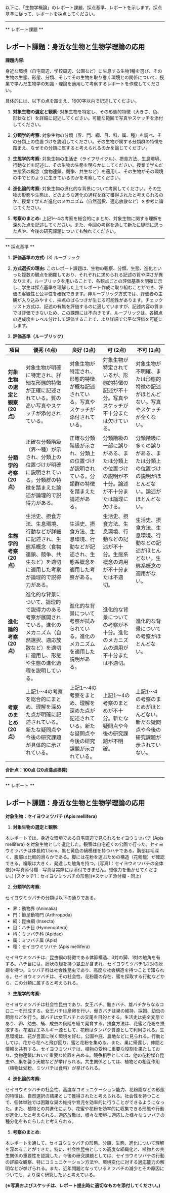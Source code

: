以下に、「生物学概論」のレポート課題、採点基準、レポートを示します。採点基準に従って、レポートを採点してください。

---------------------------------------
** レポート課題 **

## レポート課題：身近な生物と生物学理論の応用

**課題内容:**

身近な環境（自宅周辺、学校周辺、公園など）に生息する生物1種を選び、その生物の生態、形態、分類、そしてその生物を取り巻く環境との関係について、授業で学んだ生物学の知識・理論を適用して考察するレポートを作成してください。

具体的には、以下の点を踏まえ、1600字以内で記述してください。

1. **対象生物の選定と観察:** 対象生物を特定し、その形態的特徴（大きさ、色、形状など）を詳細に記述してください。可能な範囲で写真やスケッチを添付してください。

2. **分類学的考察:** 対象生物の分類（界、門、綱、目、科、属、種）を調べ、その分類上の位置づけを説明してください。その生物が属する分類群の特徴を踏まえ、なぜその分類に属すると考えられるのかを論じてください。

3. **生態学的考察:** 対象生物の生活史（ライフサイクル）、摂食方法、生息環境、行動などを記述し、その生物の生態を明らかにしてください。授業で学んだ生態系の概念（食物連鎖、競争、共生など）を適用し、その生物がその環境の中でどのように生きているのかを考察してください。

4. **進化論的考察:** 対象生物の進化的な背景について考察してください。その生物の形態や生態は、どのような進化の過程を経て獲得されたと考えられるのか、授業で学んだ進化のメカニズム（自然選択、適応放散など）を参考に論じてください。

5. **考察のまとめ:** 上記1～4の考察を総合的にまとめ、対象生物に関する理解を深めた点を記述してください。また、今回の考察を通して新たに疑問に思った点や、今後の研究課題についても触れてください。




---------------------------------------
** 採点基準 **

1. **評価基準の方式:** (3) ルーブリック

2. **方式選択の理由:** このレポート課題は、生物の観察、分類、生態、進化といった複数の観点を網羅しており、それぞれに求められる記述の質や深さが異なります。ルーブリックを用いることで、各観点ごとの評価基準を明確に示し、学生は採点基準を理解した上でレポート作成に取り組むことができ、評価の客観性と公平性を確保できます。非ルーブリック方式では、評価者の主観が入り込みやすく、採点のばらつきが生じる可能性があります。チェックリスト方式は、記述の有無を評価するのに適していますが、記述内容の質までは評価できないため、この課題には不向きです。ルーブリックは、各観点の達成度をレベル分けして評価することで、より詳細で公平な評価を可能にします。


3. **評価基準（ルーブリック）**

| 項目 | 優秀 (4点) | 良好 (3点) | 可 (2点) | 不可 (1点) |
|---|---|---|---|---|
| **対象生物の選定と観察 (20点)** | 対象生物が明確に特定され、詳細な形態的特徴が正確に記述されている。質の高い写真やスケッチが添付されている。 | 対象生物が特定され、形態的特徴が概ね記述されている。写真やスケッチが添付されている。 | 対象生物が特定されているが、形態的特徴の記述が不十分。写真やスケッチが不十分または欠けている。 | 対象生物が不明確、または形態的特徴の記述がほとんどない。写真やスケッチが全くない。 |
| **分類学的考察 (20点)** | 正確な分類階級（界～種）が示され、分類上の位置づけが明確に説明されている。分類群の特徴を踏まえた論述が論理的で説得力がある。 | 正確な分類階級が示され、分類上の位置づけが説明されている。分類群の特徴を踏まえた論述がある。 | 分類階級の一部に誤りがある、または分類上の位置づけの説明が不十分。論述が不十分または論理に欠ける。 | 分類階級に多くの誤りがある、または分類上の位置づけの説明がほとんどない。論述がほとんどない。 |
| **生態学的考察 (20点)** | 生活史、摂食方法、生息環境、行動などが詳細に記述され、生態系概念（食物連鎖、競争、共生など）を適切に適用した考察が論理的で説得力がある。 | 生活史、摂食方法、生息環境、行動などが記述され、生態系概念を適用した考察がある。 | 生活史、摂食方法、生息環境、行動などの記述が不十分。生態系概念の適用が不十分または不適切。 | 生活史、摂食方法、生息環境、行動などの記述がほとんどない。生態系概念の適用がない。 |
| **進化論的考察 (20点)** | 進化的な背景について、論理的で説得力のある考察が展開されている。進化のメカニズム（自然選択、適応放散など）を適切に適用し、形態や生態の進化過程を説明している。 | 進化的な背景について考察が試みられている。進化のメカニズムを適用した説明がある。 | 進化的な背景についての考察が不十分。進化のメカニズムの適用が不十分または不適切。 | 進化的な背景についての考察がほとんどない。 |
| **考察のまとめ (20点)** | 上記1～4の考察を総合的にまとめ、理解を深めた点が明確に記述されている。新たな疑問点や今後の研究課題が具体的に示されている。 | 上記1～4の考察をまとめ、理解を深めた点が記述されている。新たな疑問点や今後の研究課題が示されている。 | 上記1～4の考察のまとめが不十分。新たな疑問点や今後の研究課題が不明確。 | 上記1～4の考察のまとめがほとんどない。新たな疑問点や今後の研究課題が示されていない。 |


**合計点：100点 (20点満点換算)**


---------------------------------------
** レポート **
## レポート課題：身近な生物と生物学理論の応用

**対象生物：セイヨウミツバチ (Apis mellifera)**

1. **対象生物の選定と観察:**

本レポートでは、身近な環境である自宅周辺で見られるセイヨウミツバチ (Apis mellifera) を対象生物として選定した。観察は自宅近くの公園で行った。セイヨウミツバチは体長約1.5cm、黒と黄色の縞模様を持つハチである。胸部は毛深く、腹部は比較的滑らかである。脚には花粉を運ぶための構造（花粉籠）が確認できる。複眼は大きく、発達した触角を持つ。[写真1：セイヨウミツバチの全体像](※写真添付欄 - 写真は実際には添付できません。想像力を働かせてください。)  [スケッチ1：セイヨウミツバチの形態](※スケッチ添付欄 - 同上)


2. **分類学的考察:**

セイヨウミツバチの分類は以下の通りである。

* 界：動物界 (Animalia)
* 門：節足動物門 (Arthropoda)
* 綱：昆虫綱 (Insecta)
* 目：ハチ目 (Hymenoptera)
* 科：ミツバチ科 (Apidae)
* 属：ミツバチ属 (Apis)
* 種：セイヨウミツバチ (Apis mellifera)

セイヨウミツバチは、昆虫綱の特徴である体節構造、3対の脚、1対の触角を有する。ハチ目には、膜状の翅を持つ昆虫が含まれ、セイヨウミツバチも2対の膜翅を持つ。ミツバチ科は社会性昆虫であり、高度な社会構造を持つことで知られる。セイヨウミツバチは、その社会性、花粉籠の存在、蜜を採取する行動などから、この分類に属すると考えられる。


3. **生態学的考察:**

セイヨウミツバチは社会性昆虫であり、女王バチ、働きバチ、雄バチからなるコロニーを形成する。女王バチは産卵を行い、働きバチは巣の維持、採餌、幼虫の飼育などを行う。雄バチは女王バチとの交尾を目的とする。生活史は完全変態であり、卵、幼虫、蛹、成虫の段階を経て発育する。摂食方法は、花蜜と花粉を摂取する。花蜜はエネルギー源として、花粉はタンパク質源として利用される。生息環境は、花が豊富に咲く環境を好む。公園や庭、農地などに見られる。行動としては、花から花へと飛び回り、蜜と花粉を集める。また、巣に帰還し、仲間と情報を共有する。セイヨウミツバチは、植物の受粉に重要な役割を果たしており、食物連鎖において重要な位置を占める。競争相手としては、他の花粉媒介昆虫や、巣を襲う天敵などが挙げられる。共生関係としては、植物との相互作用（植物は受粉、ミツバチは食料）が挙げられる。


4. **進化論的考察:**

セイヨウミツバチの社会性、高度なコミュニケーション能力、花粉籠などの形態的特徴は、自然選択の結果として獲得されたと考えられる。社会性を持つことで、個体単独では困難な巣の維持や育児を効率的に行うことができるようになった。また、植物との共進化により、花蜜や花粉を効率的に収集できる形態や行動が進化したと考えられる。適応放散は、様々な環境に適応した様々なミツバチの種分化をもたらしたと考えられる。


5. **考察のまとめ:**

本レポートを通して、セイヨウミツバチの形態、分類、生態、進化について理解を深めることができた。特に、社会性昆虫としての高度な組織化と、植物との共生関係の重要性を認識した。今後の研究課題としては、セイヨウミツバチの行動の詳細な観察、特にコミュニケーション方法や、環境変化に対する適応能力の解明などが挙げられる。また、近年問題となっているミツバチの減少とその原因についても、より深く研究したいと考えている。


**(※写真およびスケッチは、レポート提出時に適切なものを添付してください。)**


